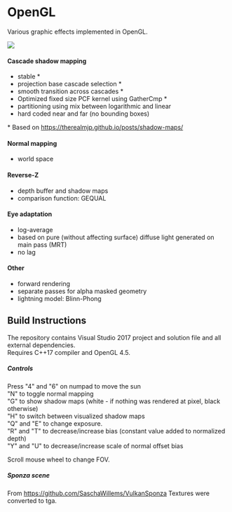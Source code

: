 # OpenGL

Various graphic effects implemented in OpenGL.

![](https://s6.ifotos.pl/img/Beztytulu_qapprpw.png)

#### Cascade shadow mapping
- stable &#42;
- projection base cascade selection &#42;
- smooth transition across cascades &#42;
- Optimized fixed size PCF kernel using GatherCmp &#42;
- partitioning using mix between logarithmic and linear
- hard coded near and far (no bounding boxes)

&#42; Based on https://therealmjp.github.io/posts/shadow-maps/

#### Normal mapping
- world space

#### Reverse-Z
- depth buffer and shadow maps
- comparison function: GEQUAL

#### Eye adaptation
- log-average
- based on pure (without affecting surface) diffuse light generated on main pass (MRT)
- no lag

#### Other
- forward rendering
- separate passes for alpha masked geometry
- lightning model: Blinn-Phong

## Build Instructions
The repository contains Visual Studio 2017 project and solution file and all external dependencies.  
Requires C++17 compiler and OpenGL 4.5.

##### Controls
Press
"4" and "6" on numpad to move the sun  
"N" to toggle normal mapping  
"G" to show shadow maps (white - if nothing was rendered at pixel, black otherwise)  
"H" to switch between visualized shadow maps  
"Q" and "E" to change exposure.  
"R" and "T" to decrease/increase bias (constant value added to normalized depth)  
"Y" and "U" to decrease/increase scale of normal offset bias  

Scroll mouse wheel to change FOV.


##### Sponza scene
From https://github.com/SaschaWillems/VulkanSponza
Textures were converted to tga.
